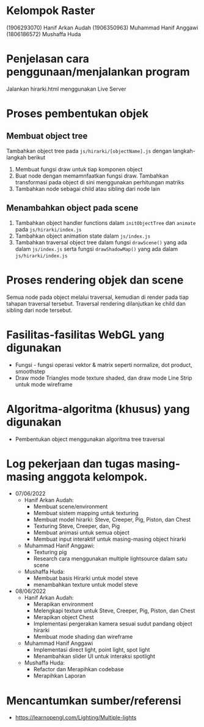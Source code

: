 # Kelompok Raster
(1906293070) Hanif Arkan Audah
(1906350963) Muhammad Hanif Anggawi
(1806186572) Mushaffa Huda

# Penjelasan cara penggunaan/menjalankan program
Jalankan hirarki.html menggunakan Live Server

# Proses pembentukan objek

## Membuat object tree
Tambahkan object tree pada `js/hirarki/[objectName].js` dengan langkah-langkah berikut
1. Membuat fungsi draw untuk tiap komponen object
2. Buat node dengan memamnfaatkan fungsi draw. Tambahkan transformasi pada object di sini menggunakan perhitungan matriks
3. Tambahkan node sebagai child atau sibling dari node lain

## Menambahkan object pada scene
1. Tambahkan object handler functions dalam `initObjectTree` dan `animate` pada `js/hirarki/index.js`
2. Tambahkan object animation state dalam `js/index.js`
3. Tambahkan traversal object tree dalam fungsi `drawScene()` yang ada dalam `js/index.js` serta fungsi `drawShadowMap()` yang ada dalam `js/hirarki/index.js`

# Proses rendering objek dan scene
Semua node pada object melalui traversal, kemudian di render pada tiap tahapan traversal tersebut. Traversal rendering dilanjutkan ke child dan sibling dari node tersebut.

# Fasilitas-fasilitas WebGL yang digunakan
- Fungsi - fungsi operasi vektor & matrix seperti normalize, dot product, smoothstep
- Draw mode Triangles mode texture shaded, dan draw mode Line Strip untuk mode wireframe

# Algoritma-algoritma (khusus) yang digunakan
- Pembentukan object menggunakan algoritma tree traversal

# Log pekerjaan dan tugas masing-masing anggota kelompok.
- 07/06/2022
  - Hanif Arkan Audah:
    - Membuat scene/environment
    - Membuat sistem mapping untuk texturing
    - Membuat model hirarki: Steve, Creeper, Pig, Piston, dan Chest
    - Texturing Steve, Creeper, dan, Pig
    - Membuat animasi untuk semua object
    - Membuat input interaktif untuk masing-masing object hirarki
  - Muhammad Hanif Anggawi: 
    - Texturing pig
    - Research cara menggunakan multiple lightsource dalam satu scene
  - Mushaffa Huda:
    - Membuat basis Hirarki untuk model steve
    - menambahkan texture untuk model steve
- 08/06/2022
  - Hanif Arkan Audah:
    - Merapikan environment
    - Melengkapi texture untuk Steve, Creeper, Pig, Piston, dan Chest
    - Merapikan object Chest
    - Implementasi pergerakan kamera sesuai sudut pandang object hirarki
    - Membuat mode shading dan wireframe
  - Muhammad Hanif Anggawi
    - Implementasi direct light, point light, spot light
    - Menambahkan slider UI untuk interaksi spotlight
  - Mushaffa Huda:
    - Refactor dan Merapihkan codebase
    - Merapihkan Laporan

# Mencantumkan sumber/referensi
- https://learnopengl.com/Lighting/Multiple-lights
